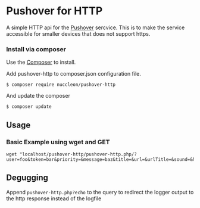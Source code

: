 # Pushover for HTTP

A simple HTTP api for the [Pushover](https://pushover.net) sercvice.
This is to make the service accessible for smaller devices that does not support https.

### Install via composer

Use the [Composer](https://getcomposer.org/) to install.

Add pushover-http to composer.json configuration file.
```
$ composer require nuccleon/pushover-http
```

And update the composer
```
$ composer update
```

## Usage

### Basic Example using wget and GET
```
wget "localhost/pushover-http/pushover-http.php/?user=foo&token=bar&priority=&message=baz&title=&url=&urlTitle=&sound=&html=&device=&date="
```

## Degugging
Append ```pushover-http.php?echo``` to the query to redirect the logger output to the http response instead of the logfile
